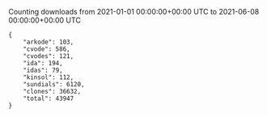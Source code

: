 
Counting downloads from 2021-01-01 00:00:00+00:00 UTC to 2021-06-08 00:00:00+00:00 UTC

```
{
    "arkode": 103,
    "cvode": 586,
    "cvodes": 121,
    "ida": 194,
    "idas": 79,
    "kinsol": 112,
    "sundials": 6120,
    "clones": 36632,
    "total": 43947
}
```
